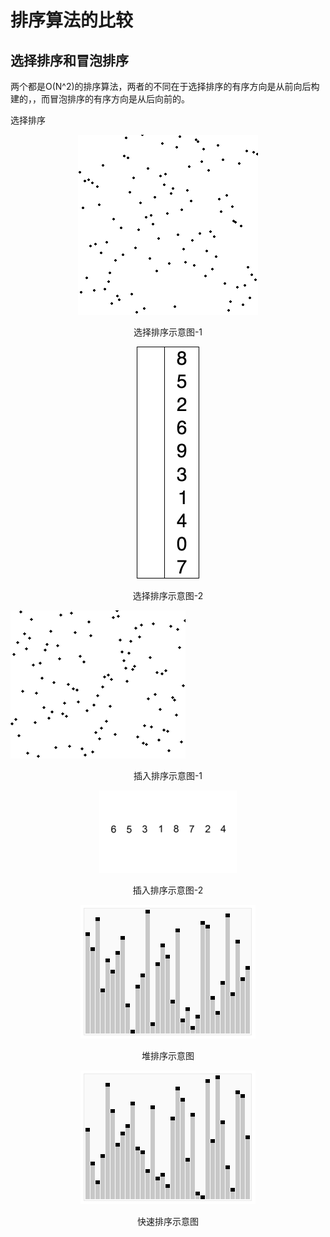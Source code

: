 # 排序算法的比较

## 选择排序和冒泡排序

两个都是O(N^2)的排序算法，两者的不同在于选择排序的有序方向是从前向后构建的，，而冒泡排序的有序方向是从后向前的。

选择排序

<p align="center">
  <img src="https://raw.githubusercontent.com/jsycdut/photos/master/sort-animation/Selection_sort_animation.gif"/>
</p>

<p align="center"> 选择排序示意图-1 </p>

<p align="center">
  <img src="https://raw.githubusercontent.com/jsycdut/photos/master/sort-animation/Selection-Sort-Animation.gif"/>
</p>

<p align="center"> 选择排序示意图-2 </p>

<p align="center>
  <img src="https://raw.githubusercontent.com/jsycdut/photos/master/sort-animation/Bubble_sort_animation.gif"/>
</p>
<p align="center>冒泡排序示意图</p>

<p align="center">
  <img src="https://raw.githubusercontent.com/jsycdut/photos/master/sort-animation/Insertion_sort_animation.gif"/>
</p>

<p align="center">插入排序示意图-1 </p>
<p align="center">
  <img src="https://raw.githubusercontent.com/jsycdut/photos/master/sort-animation/220px-Insertion-sort-example-300px.gif"/>
</p>
<p align="center">插入排序示意图-2 </p>

<p align="center">
  <img src="https://raw.githubusercontent.com/jsycdut/photos/master/sort-animation/Sorting_heapsort_anim.gif"/>
</p>
<p align="center">堆排序示意图 </p>

<p align="center">
  <img src="https://raw.githubusercontent.com/jsycdut/photos/master/sort-animation/Sorting_quicksort_anim.gif"/>
</p>
<p align="center">快速排序示意图</p>
